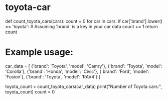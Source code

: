# toyota-car
def count_toyota_cars(cars):
    count = 0
    for car in cars:
        if car['brand'].lower() == 'toyota':  # Assuming 'brand' is a key in your car data
            count += 1
    return count

# Example usage:
car_data = [
    {'brand': 'Toyota', 'model': 'Camry'},
    {'brand': 'Toyota', 'model': 'Corolla'},
    {'brand': 'Honda', 'model': 'Civic'},
    {'brand': 'Ford', 'model': 'Fusion'},
    {'brand': 'Toyota', 'model': 'RAV4'}
]

toyota_count = count_toyota_cars(car_data)
print("Number of Toyota cars:", toyota_count)
 count = 0

